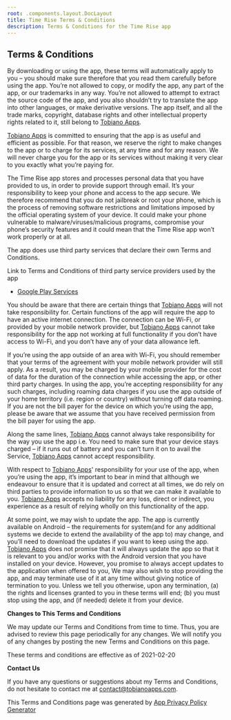 ```yaml
---
root: .components.layout.DocLayout
title: Time Rise Terms & Conditions
description: Terms & Conditions for the Time Rise app
---
```


## **Terms & Conditions**

By downloading or using the app, these terms will automatically apply to you – you should make sure therefore that you read them carefully before using the app. You’re not allowed to copy, or modify the app, any part of the app, or our trademarks in any way. You’re not allowed to attempt to extract the source code of the app, and you also shouldn’t try to translate the app into other languages, or make derivative versions. The app itself, and all the trade marks, copyright, database rights and other intellectual property rights related to it, still belong to [Tobiano Apps](https://www.tobianoapps.com/).

[Tobiano Apps](https://www.tobianoapps.com/) is committed to ensuring that the app is as useful and efficient as possible. For that reason, we reserve the right to make changes to the app or to charge for its services, at any time and for any reason. We will never charge you for the app or its services without making it very clear to you exactly what you’re paying for.

The Time Rise app stores and processes personal data that you have provided to us, in order to provide support through email. It’s your responsibility to keep your phone and access to the app secure. We therefore recommend that you do not jailbreak or root your phone, which is the process of removing software restrictions and limitations imposed by the official operating system of your device. It could make your phone vulnerable to malware/viruses/malicious programs, compromise your phone’s security features and it could mean that the Time Rise app won’t work properly or at all.

The app does use third party services that declare their own Terms and Conditions.

Link to Terms and Conditions of third party service providers used by the app

*   [Google Play Services](https://policies.google.com/terms)

You should be aware that there are certain things that [Tobiano Apps](https://www.tobianoapps.com/) will not take responsibility for. Certain functions of the app will require the app to have an active internet connection. The connection can be Wi-Fi, or provided by your mobile network provider, but [Tobiano Apps](https://www.tobianoapps.com/) cannot take responsibility for the app not working at full functionality if you don’t have access to Wi-Fi, and you don’t have any of your data allowance left.

If you’re using the app outside of an area with Wi-Fi, you should remember that your terms of the agreement with your mobile network provider will still apply. As a result, you may be charged by your mobile provider for the cost of data for the duration of the connection while accessing the app, or other third party charges. In using the app, you’re accepting responsibility for any such charges, including roaming data charges if you use the app outside of your home territory (i.e. region or country) without turning off data roaming. If you are not the bill payer for the device on which you’re using the app, please be aware that we assume that you have received permission from the bill payer for using the app.

Along the same lines, [Tobiano Apps](https://www.tobianoapps.com/) cannot always take responsibility for the way you use the app i.e. You need to make sure that your device stays charged – if it runs out of battery and you can’t turn it on to avail the Service, [Tobiano Apps](https://www.tobianoapps.com/) cannot accept responsibility.

With respect to [Tobiano Apps](https://www.tobianoapps.com/)' responsibility for your use of the app, when you’re using the app, it’s important to bear in mind that although we endeavour to ensure that it is updated and correct at all times, we do rely on third parties to provide information to us so that we can make it available to you. [Tobiano Apps](https://www.tobianoapps.com/) accepts no liability for any loss, direct or indirect, you experience as a result of relying wholly on this functionality of the app.

At some point, we may wish to update the app. The app is currently available on Android – the requirements for system(and for any additional systems we decide to extend the availability of the app to) may change, and you’ll need to download the updates if you want to keep using the app. [Tobiano Apps](https://www.tobianoapps.com/) does not promise that it will always update the app so that it is relevant to you and/or works with the Android version that you have installed on your device. However, you promise to always accept updates to the application when offered to you, We may also wish to stop providing the app, and may terminate use of it at any time without giving notice of termination to you. Unless we tell you otherwise, upon any termination, (a) the rights and licenses granted to you in these terms will end; (b) you must stop using the app, and (if needed) delete it from your device.

**Changes to This Terms and Conditions**

We may update our Terms and Conditions from time to time. Thus, you are advised to review this page periodically for any changes. We will notify you of any changes by posting the new Terms and Conditions on this page.

These terms and conditions are effective as of 2021-02-20

**Contact Us**

If you have any questions or suggestions about my Terms and Conditions, do not hesitate to contact me at [contact@tobianoapps.com](mailto:contact@tobianoapps.com).

This Terms and Conditions page was generated by [App Privacy Policy Generator](https://app-privacy-policy-generator.nisrulz.com/)